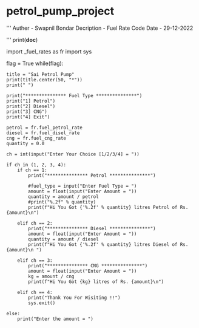 # petrol_pump_project

'''
Auther - Swapnil Bondar
Decription - Fuel Rate Code
Date - 29-12-2022

'''
print(__doc__)

import _fuel_rates as fr
import sys

flag = True
while(flag):

    title = "Sai Petrol Pump"
    print(title.center(50, "*"))
    print(" ")

    print("*************** Fuel Type ***************")
    print("1] Petrol")
    print("2] Diesel")
    print("3] CNG")
    print("4] Exit")

    petrol = fr.fuel_petrol_rate
    diesel = fr.fuel_disel_rate
    cng = fr.fuel_cng_rate
    quantity = 0.0

    ch = int(input("Enter Your Choice [1/2/3/4] = "))

    if ch in (1, 2, 3, 4):
        if ch == 1:
            print("*************** Petrol ***************")

            #fuel_type = input("Enter Fuel Type = ")
            amount = float(input("Enter Amount = "))
            quantity = amount / petrol
            #print("%.2f" % quantity)
            print(f"Hi You Got {'%.2f' % quantity} litres Petrol of Rs. {amount}\n")

        elif ch == 2:
            print("*************** Diesel ***************")
            amount = float(input("Enter Amount = "))
            quantity = amount / diesel
            print(f"Hi You Got {'%.2f' % quantity} litres Diesel of Rs. {amount}\n ")

        elif ch == 3:
            print("*************** CNG ***************")
            amount = float(input("Enter Amount = "))
            kg = amount / cng
            print(f"Hi You Got {kg} litres of Rs. {amount}\n")

        elif ch == 4:
            print("Thank You For Wisiting !!")
            sys.exit()

    else:
        print("Enter the amount = ")
